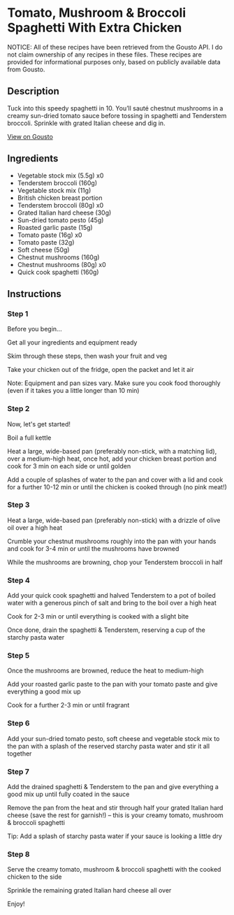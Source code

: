 # Tomato, Mushroom & Broccoli Spaghetti With Extra Chicken

NOTICE: All of these recipes have been retrieved from the Gousto API. I do not claim ownership of any recipes in these files. These recipes are provided for informational purposes only, based on publicly available data from Gousto.

## Description

Tuck into this speedy spaghetti in 10. You’ll sauté chestnut mushrooms in a creamy sun-dried tomato sauce before tossing in spaghetti and Tenderstem broccoli. Sprinkle with grated Italian cheese and dig in.

[View on Gousto](https://www.gousto.co.uk/recipes/cookbook/creamy-tomato-mushroom-broccoli-spaghetti-with-extra-chicken)

## Ingredients

- Vegetable stock mix (5.5g) x0
- Tenderstem broccoli (160g)
- Vegetable stock mix (11g)
- British chicken breast portion
- Tenderstem broccoli (80g) x0
- Grated Italian hard cheese (30g)
- Sun-dried tomato pesto (45g)
- Roasted garlic paste (15g)
- Tomato paste (16g) x0
- Tomato paste (32g)
- Soft cheese (50g)
- Chestnut mushrooms (160g)
- Chestnut mushrooms (80g) x0
- Quick cook spaghetti (160g)

## Instructions


### Step 1

Before you begin...

Get all your ingredients and equipment ready

Skim through these steps, then wash your fruit and veg

Take your chicken out of the fridge, open the packet and let it air

Note: Equipment and pan sizes vary. Make sure you cook food thoroughly (even if it takes you a little longer than 10 min)


### Step 2

Now, let's get started!

Boil a full kettle

Heat a large, wide-based pan (preferably non-stick, with a matching lid), over a medium-high heat, once hot, add your chicken breast portion and cook for 3 min on each side or until golden

Add a couple of splashes of water to the pan and cover with a lid and cook for a further 10-12 min or until the chicken is cooked through (no pink meat!)


### Step 3

Heat a large, wide-based pan (preferably non-stick) with a drizzle of olive oil over a high heat

Crumble your chestnut mushrooms roughly into the pan with your hands and cook for 3-4 min or until the mushrooms have browned

While the mushrooms are browning, chop your Tenderstem broccoli in half


### Step 4

Add your quick cook spaghetti and halved Tenderstem to a pot of boiled water with a generous pinch of salt and bring to the boil over a high heat

Cook for 2-3 min or until everything is cooked with a slight bite

Once done, drain the spaghetti & Tenderstem, reserving a cup of the starchy pasta water


### Step 5

Once the mushrooms are browned, reduce the heat to medium-high

Add your roasted garlic paste to the pan with your tomato paste and give everything a good mix up

Cook for a further 2-3 min or until fragrant


### Step 6

Add your sun-dried tomato pesto, soft cheese and vegetable stock mix to the pan with a splash of the reserved starchy pasta water and stir it all together


### Step 7

Add the drained spaghetti & Tenderstem to the pan and give everything a good mix up until fully coated in the sauce

Remove the pan from the heat and stir through half your grated Italian hard cheese (save the rest for garnish!) – this is your creamy tomato, mushroom & broccoli spaghetti

Tip: Add a splash of starchy pasta water if your sauce is looking a little dry

### Step 8

Serve the creamy tomato, mushroom & broccoli spaghetti with the cooked chicken to the side

Sprinkle the remaining grated Italian hard cheese all over

Enjoy!

